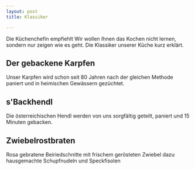 ```yaml
---
layout: post
title: Klassiker

---
```


Die Küchenchefin empfiehlt
Wir wollen Ihnen das Kochen nicht lernen, sondern nur zeigen wie es geht. Die Klassiker unserer Küche kurz erklärt.

## Der gebackene Karpfen

Unser Karpfen wird schon seit 80 Jahren nach der gleichen Methode paniert und in heimischen Gewässern gezüchtet.

## s'Backhendl

Die österreichischen Hendl werden von uns sorgfältig geteilt, paniert und 15 Minuten gebacken.

## Zwiebelrostbraten

Rosa gebratene Beiriedschnitte mit frischem gerösteten Zwiebel dazu hausgemachte Schupfnudeln und Speckfisolen



